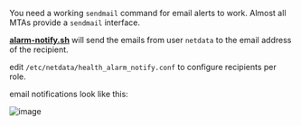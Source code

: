 
You need a working `sendmail` command for email alerts to work. Almost all MTAs provide a `sendmail` interface.

**[alarm-notify.sh](https://github.com/firehol/netdata/blob/master/plugins.d/alarm-notify.sh)** will send the emails from user `netdata` to the email address of the recipient.

edit `/etc/netdata/health_alarm_notify.conf` to configure recipients per role.

email notifications look like this:

![image](https://cloud.githubusercontent.com/assets/2662304/18407294/e9218c68-7714-11e6-8739-e4dd8a498252.png)